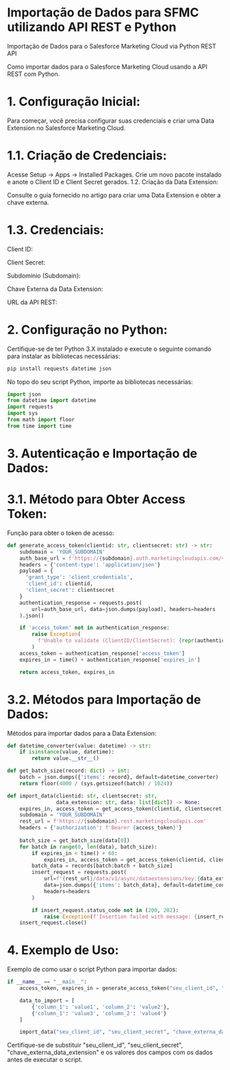 # Importação de Dados para SFMC utilizando API REST e Python


Importação de Dados para o Salesforce Marketing Cloud via Python REST API

Como importar dados para o Salesforce Marketing Cloud usando a API REST com Python. 

# 1. Configuração Inicial:
Para começar, você precisa configurar suas credenciais e criar uma Data Extension no Salesforce Marketing Cloud.

# 1.1. Criação de Credenciais:

Acesse Setup -> Apps -> Installed Packages.
Crie um novo pacote instalado e anote o Client ID e Client Secret gerados.
1.2. Criação da Data Extension:

Consulte o guia fornecido no artigo para criar uma Data Extension e obter a chave externa.

# 1.3. Credenciais:

Client ID:

Client Secret:

Subdomínio (Subdomain):

Chave Externa da Data Extension:

URL da API REST:


# 2. Configuração no Python:
Certifique-se de ter Python 3.X instalado e execute o seguinte comando para instalar as bibliotecas necessárias:

~~~Python
pip install requests datetime json
~~~
No topo do seu script Python, importe as bibliotecas necessárias:

~~~Python
import json
from datetime import datetime
import requests
import sys
from math import floor
from time import time
~~~~
# 3. Autenticação e Importação de Dados:


# 3.1. Método para Obter Access Token:

Função para obter o token de acesso:

~~~Python
def generate_access_token(clientid: str, clientsecret: str) -> str:
    subdomain = 'YOUR_SUBDOMAIN'
    auth_base_url = f'https://{subdomain}.auth.marketingcloudapis.com/v2/token'
    headers = {'content-type': 'application/json'}
    payload = {
      'grant_type': 'client_credentials',
      'client_id': clientid,
      'client_secret': clientsecret
    }
    authentication_response = requests.post(
        url=auth_base_url, data=json.dumps(payload), headers=headers
    ).json()

    if 'access_token' not in authentication_response:
        raise Exception(
          f'Unable to validate (ClientID/ClientSecret): {repr(authentication_response)}'
        )
    access_token = authentication_response['access_token']
    expires_in = time() + authentication_response['expires_in']

    return access_token, expires_in
~~~

# 3.2. Métodos para Importação de Dados:

Métodos para importar dados para a Data Extension:

~~~Python
def datetime_converter(value: datetime) -> str:
    if isinstance(value, datetime):
        return value.__str__()

def get_batch_size(record: dict) -> int:
    batch = json.dumps({'items': record}, default=datetime_converter)
    return floor(4000 / (sys.getsizeof(batch) / 1024))

def import_data(clientid: str, clientsecret: str,
                data_extension: str, data: list[dict]) -> None:
    expires_in, access_token = get_access_token(clientid, clientsecret)
    subdomain = 'YOUR_SUBDOMAIN'
    rest_url = f'https://{subdomain}.rest.marketingcloudapis.com'
    headers = {'authorization': f'Bearer {access_token}'}
    
    batch_size = get_batch_size(data[0])
    for batch in range(0, len(data), batch_size):
        if expires_in < time() + 60:
            expires_in, access_token = get_access_token(clientid, clientsecret)
        batch_data = records[batch:batch + batch_size]
        insert_request = requests.post(
            url=f'{rest_url}/data/v1/async/dataextensions/key:{data_extension}/rows',
            data=json.dumps({'items': batch_data}, default=datetime_converter),
            headers=headers
        )

        if insert_request.status_code not in (200, 202):
            raise Exception(f'Insertion failed with message: {insert_request.json()}')
    insert_request.close()
~~~

# 4. Exemplo de Uso:
Exemplo de como usar o script Python para importar dados:

~~~Python
if __name__ == "__main__":
    access_token, expires_in = generate_access_token("seu_client_id", "seu_client_secret")

    data_to_import = [
        {'column_1': 'value1', 'column_2': 'value2'},
        {'column_1': 'value3', 'column_2': 'value4'}
    ]

    import_data("seu_client_id", "seu_client_secret", "chave_externa_data_extension", data_to_import)
~~~

Certifique-se de substituir "seu_client_id", "seu_client_secret", "chave_externa_data_extension" e os valores dos campos com os dados antes de executar o script.
